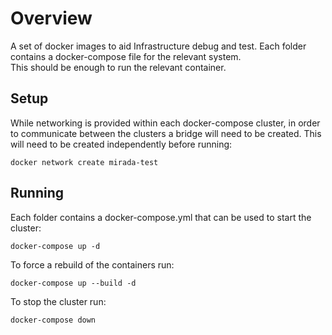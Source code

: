 # Overview
A set of docker images to aid Infrastructure debug and test.
Each folder contains a docker-compose file for the relevant system.  
This should be enough to run the relevant container.

## Setup
While networking is provided within each docker-compose cluster, in order to communicate between the clusters a bridge will need to be created.
This will need to be created independently before running:

    docker network create mirada-test

## Running
Each folder contains a docker-compose.yml that can be used to start the cluster:

    docker-compose up -d

To force a rebuild of the containers run:

    docker-compose up --build -d

To stop the cluster run:

    docker-compose down

